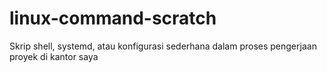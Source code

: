 # linux-command-scratch
Skrip shell, systemd, atau konfigurasi sederhana dalam proses pengerjaan proyek di kantor saya 
